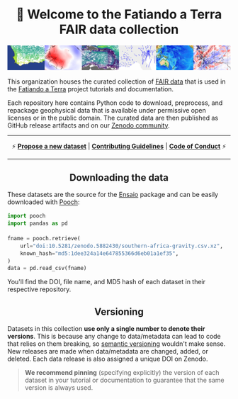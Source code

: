 <h1 align="center">👋 Welcome to the Fatiando a Terra FAIR data collection</h1>

![Banner showing small sections of some of the datasets present in the collection](https://github.com/fatiando-data/.github/raw/main/profile/readme-banner.jpg)

This organization houses the curated collection of 
[FAIR data](https://www.go-fair.org/fair-principles/)
that is used in the [Fatiando a Terra](https://github.com/fatiando)
project tutorials and documentation.

Each repository here contains Python code to download,
preprocess, and repackage geophysical data that is available
under permissive open licenses or in the public domain.
The curated data are then published as GitHub release artifacts
and on our [Zenodo community](https://zenodo.org/communities/fatiando/).

---

<div align="center">

⚡
[**Propose a new dataset**](https://github.com/fatiando-data/.github/issues/new) 
|
[**Contributing Guidelines**](https://github.com/fatiando-data/.github/blob/main/CONTRIBUTING.md) 
|
[**Code of Conduct**](https://github.com/fatiando-data/.github/blob/main/CODE_OF_CONDUCT.md)
⚡

</div>

---

<h2 align="center">Downloading the data</h2>

These datasets are the source for the [Ensaio](https://github.com/fatiando/ensaio)
package and can be easily downloaded with [Pooch](https://github.com/fatiando/pooch):

```python
import pooch
import pandas as pd

fname = pooch.retrieve(
    url="doi:10.5281/zenodo.5882430/southern-africa-gravity.csv.xz",
    known_hash="md5:1dee324a14e647855366d6eb01a1ef35",
)
data = pd.read_csv(fname)
```

You'll find the DOI, file name, and MD5 hash of each dataset in their 
respective repository.

<h2 align="center">Versioning</h2>

Datasets in this collection **use only a single number to denote their versions**.
This is because any change to data/metadata can lead to code that relies on 
them breaking, so [semantic versioning](https://semver.org/) wouldn't make
sense. 
New releases are made when data/metadata are changed, added, or deleted.
Each data release is also assigned a unique DOI on Zenodo.

> **We recommend pinning** (specifying explicitly) the version of each dataset
> in your tutorial or documentation to guarantee that the same version
> is always used.
